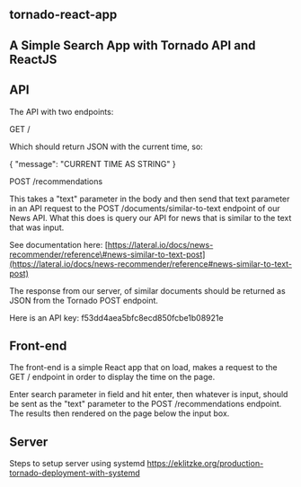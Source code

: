 ## tornado-react-app
## A Simple Search App with Tornado API and ReactJS


## API

The API with two endpoints:

GET /

Which should return JSON with the current time, so:

{ "message": "CURRENT TIME AS STRING" }

POST /recommendations

This takes a "text" parameter in the body and then send that text parameter in an API request to the POST /documents/similar-to-text endpoint of our News API. What this does is query our API for news that is similar to the text that was input.

See documentation here: [https://lateral.io/docs/news-recommender/reference\#news-similar-to-text-post](https://lateral.io/docs/news-recommender/reference#news-similar-to-text-post)

The response from our server, of similar documents should be returned as JSON from the Tornado POST endpoint.

Here is an API key: f53dd4aea5bfc8ecd850fcbe1b08921e

## Front-end

The front-end is a simple React app that on load, makes a request to the GET / endpoint in order to display the time on the page.

Enter search parameter in field and hit enter, then whatever is input, should be sent as the "text" parameter to the POST /recommendations endpoint. The results then rendered on the page below the input box.

## Server
Steps to setup server using systemd
https://eklitzke.org/production-tornado-deployment-with-systemd
